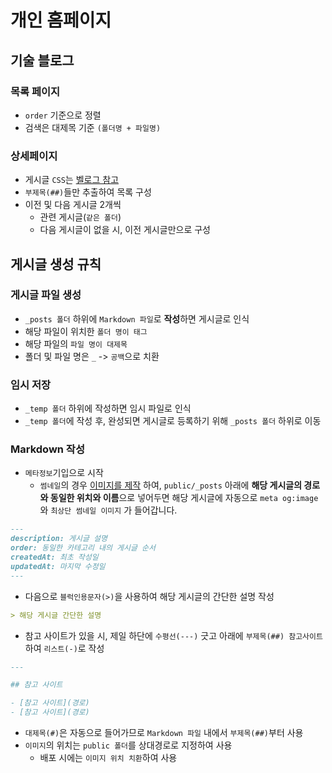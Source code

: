 # 개인 홈페이지

## 기술 블로그

### 목록 페이지

- `order` 기준으로 정렬
- 검색은 대제목 기준 `(폴더명 + 파일명)`

### 상세페이지

- 게시글 `CSS`는 [벨로그 참고](https://velog.io/)
- `부제목(##)`들만 추출하여 목록 구성
- 이전 및 다음 게시글 2개씩
    - 관련 게시글(`같은 폴더`)
    - 다음 게시글이 없을 시, 이전 게시글만으로 구성

## 게시글 생성 규칙

### 게시글 파일 생성

- `_posts 폴더` 하위에 `Markdown 파일`로 **작성**하면 게시글로 인식
- 해당 파일이 위치한 `폴더 명이 태그`
- 해당 파일의 `파일 명이 대제목`
- 폴더 및 파일 명은  `_` -> `공백`으로 치환

### 임시 저장

- `_temp 폴더` 하위에 작성하면 임시 파일로 인식
- `_temp 폴더`에 작성 후, 완성되면 게시글로 등록하기 위해 `_posts 폴더` 하위로 이동

### Markdown 작성

- `메타정보`기입으로 시작
    - `썸네일`의 경우 [이미지를 제작](https://www.miricanvas.com/design) 하여,
      `public/_posts` 아래에 **해당 게시글의 경로와 동일한 위치와 이름**으로 넣어두면 해당 게시글에 자동으로 `meta og:image`와 `최상단 썸네일 이미지`
      가 들어갑니다.

```markdown
---  
description: 게시글 설명  
order: 동일한 카테고리 내의 게시글 순서   
createdAt: 최초 작성일  
updatedAt: 마지막 수정일
---
```

- 다음으로 `블럭인용문자(>)`을 사용하여 해당 게시글의 간단한 설명 작성

```markdown
> 해당 게시글 간단한 설명
```

- 참고 사이트가 있을 시, 제일 하단에 `수평선(---)` 긋고 아래에 `부제목(##) 참고사이트` 하여 `리스트(-)`로 작성

```markdown
---

## 참고 사이트

- [참고 사이트](경로)
- [참고 사이트](경로)
```

- `대제목(#)`은 자동으로 들어가므로 `Markdown 파일` 내에서 `부제목(##)`부터 사용
- `이미지`의 위치는 `public 폴더`를 상대경로로 지정하여 사용
    - 배포 시에는 `이미지 위치 치환`하여 사용